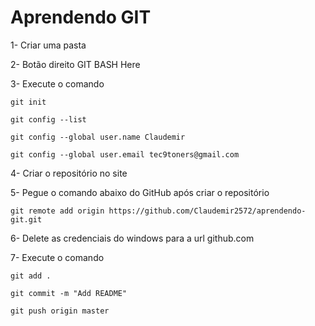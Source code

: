 # Aprendendo GIT

1- Criar uma pasta 

2- Botão direito GIT BASH Here 

3- Execute o comando

`git init`

`git config --list`

`git config --global user.name Claudemir`

`git config --global user.email tec9toners@gmail.com`

4- Criar o repositório no site

5- Pegue o comando abaixo do GitHub após criar o repositório

`git remote add origin https://github.com/Claudemir2572/aprendendo-git.git`

6- Delete as credenciais do windows para a url github.com

7- Execute o comando

`git add .`

`git commit -m "Add README"`

`git push origin master`

